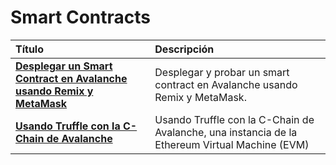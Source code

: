 # Smart Contracts

| Título| Descripción|
| :--- | :--- |
| [**Desplegar un Smart Contract en Avalanche usando Remix y MetaMask**](deploy-a-smart-contract-on-avalanche-using-remix-and-metamask.md) | Desplegar y probar un smart contract en Avalanche usando Remix y MetaMask. |
| [**Usando Truffle con la C-Chain de Avalanche**](using-truffle-with-the-avalanche-c-chain.md) | Usando Truffle con la  C-Chain de Avalanche, una instancia de la Ethereum Virtual Machine \(EVM\) |

<!--stackedit_data:
eyJoaXN0b3J5IjpbLTg1NDQ0MzMwOV19
-->